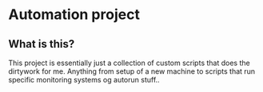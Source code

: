 # Automation project

## What is this?
This project is essentially just a collection of custom scripts that does the dirtywork for me. Anything from setup of a new machine to scripts that run specific monitoring systems og autorun stuff..

